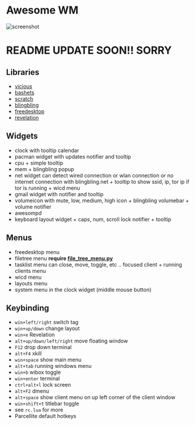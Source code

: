 Awesome WM
==========

![screenshot](https://dl.dropboxusercontent.com/u/7248454/_.gif)


README UPDATE SOON!! SORRY
========================

Libraries
---------
* [vicious](http://git.sysphere.org/vicious/)
* [bashets](http://gitorious.org/bashets)
* [scratch](http://git.sysphere.org/awesome-configs/tree/scratch)
* [blingbling](https://github.com/cedlemo/blingbling)
* [freedesktop](https://github.com/terceiro/awesome-freedesktop)
* [revelation](https://github.com/bioe007/awesome-revelation.git)

Widgets
-------

* clock with tooltip calendar
* pacman widget with updates notifier and tooltip
* cpu + simple tooltip
* mem + blingbling popup
* net widget can detect wired connection or wlan connection or no internet connection with blingbling.net + tooltip  to show ssid, ip, tor ip if tor is running + wicd menu
* gmail widget with notifier and tooltip
* volumeicon with mute, low, medium, high icon + blingbling volumebar + volume notifier
* awesompd
* keyboard layout widget + caps, num, scroll lock notifier + tooltip

Menus
-----

* freedesktop menu
* filetree menu **require [file_tree_menu.py](https://github.com/melanogaster42/File_tree_menu/raw/master/file_tree_menu.py)**
* tasklist menu can close, move, toggle, etc .. focused client + running clients menu
* wicd menu
* layouts menu
* system menu in the clock widget (middle mouse button)

Keybinding
----------

* `win+left/right` switch tag
* `win+up/down` change layout
* `win+e` Revelation
* `alt+up/down/left/right` move floating window
* `F12` drop down terminal
* `alt+F4` xkill
* `win+space` show main menu
* `alt+tab` running windows menu
* `win+b` wibox toggle
* `win+enter` terminal
* `ctrl+alt+l` lock screen
* `alt+F2` dmenu
* `alt+space` show client menu on up left corner of the client window
* `win+shift+t` titlebar toggle 
* see `rc.lua` for more
* Parcellite default hotkeys

